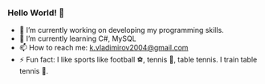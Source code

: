 ### Hello World! 👋

- 🔭 I’m currently working on developing my programming skills.
- 🌱 I’m currently learning C#, MySQL
- 📫 How to reach me: k.vladimirov2004@gmail.com
- ⚡ Fun fact: I like sports like football ⚽, tennis 🎾, table tennis. I train table tennis 🏓.
